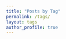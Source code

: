 ```yaml
---
title: "Posts by Tag"
permalink: /tags/
layout: tags
author_profile: true
---
```

<!-- ---
title: "Posts by Tag (grid view)"
permalink: /tags-grid/
layout: tags
entries_layout: grid
author_profile: true
--- -->